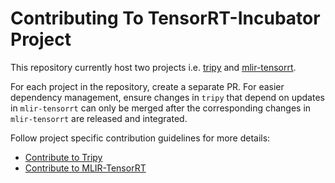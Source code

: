 # Contributing To TensorRT-Incubator Project

This repository currently host two projects i.e. [tripy](./README.md) and [mlir-tensorrt](../mlir-tensorrt/README.md).

For each project in the repository, create a separate PR.
For easier dependency management, ensure changes in `tripy` that depend on updates in `mlir-tensorrt` can only be merged after the corresponding changes in `mlir-tensorrt` are released and integrated.

Follow project specific contribution guidelines for more details:
  - [Contribute to Tripy](./tripy/CONTRIBUTING.md)
  - [Contribute to MLIR-TensorRT](./mlir-tensorrt/CONTRIBUTING.md)
